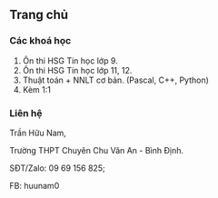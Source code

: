 ## Trang chủ

### Các khoá học
1. Ôn thi HSG Tin học lớp 9.
2. Ôn thi HSG Tin học lớp 11, 12.
3. Thuật toán + NNLT cơ bản. (Pascal, C++, Python)
4. Kèm 1:1

### Liên hệ

Trần Hữu Nam,

Trường THPT Chuyên Chu Văn An - Bình Định.

SĐT/Zalo: 09 69 156 825;

FB: huunam0




